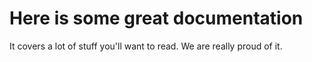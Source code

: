 # Here is some great documentation

It covers a lot of stuff you'll want to read. We are really proud of it.
